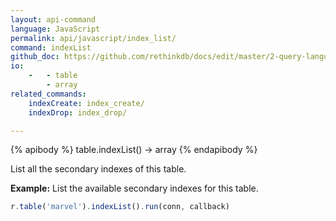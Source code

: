 ```yaml
---
layout: api-command 
language: JavaScript
permalink: api/javascript/index_list/
command: indexList
github_doc: https://github.com/rethinkdb/docs/edit/master/2-query-language/api/javascript/manipulating-tables/indexList.md
io:
    -   - table
        - array
related_commands:
    indexCreate: index_create/
    indexDrop: index_drop/

---
```



{% apibody %}
table.indexList() → array
{% endapibody %}

List all the secondary indexes of this table.

__Example:__ List the available secondary indexes for this table.

```js
r.table('marvel').indexList().run(conn, callback)
```

